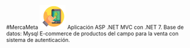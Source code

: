 #MercaMeta 
![MercaMeta](https://raw.githubusercontent.com/Johan10Robayo/MercaMeta-E-commerce/master/MercaMetaApp/wwwroot/img/LogoMercaMeta2.png)
Aplicación ASP .NET MVC con .NET 7.
Base de datos: Mysql
E-commerce de productos del campo para la venta con sistema de autenticación.
